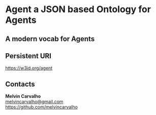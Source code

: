 # Agent a JSON based Ontology for Agents

## A modern vocab for Agents

## Persistent URI 
https://w3id.org/agent

## Contacts    
**Melvin Carvalho**  
 <melvincarvalho@gmail.com>  
 https://github.com/melvincarvalho
